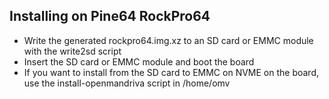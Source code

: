 Installing on Pine64 RockPro64
------------------------

* Write the generated rockpro64.img.xz to an SD card or EMMC module with the write2sd script
* Insert the SD card or EMMC module and boot the board
* If you want to install from the SD card to EMMC on NVME on the board, use the install-openmandriva script in /home/omv
